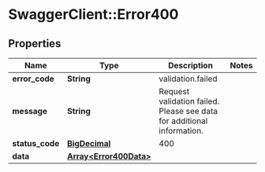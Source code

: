 # SwaggerClient::Error400

## Properties
Name | Type | Description | Notes
------------ | ------------- | ------------- | -------------
**error_code** | **String** | validation.failed | 
**message** | **String** | Request validation failed. Please see data for additional information. | 
**status_code** | [**BigDecimal**](BigDecimal.md) | 400 | 
**data** | [**Array&lt;Error400Data&gt;**](Error400Data.md) |  | 

